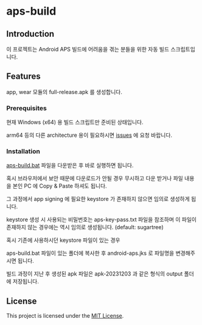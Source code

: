 # aps-build

## Introduction

이 프로젝트는 Android APS 빌드에 어려움을 겪는 분들을 위한 자동 빌드 스크립트입니다.

##  Features

app, wear 모듈의 full-release.apk 를 생성합니다.

### Prerequisites

현재 Windows (x64) 용 빌드 스크립트만 준비된 상태입니다.

arm64 등의 다른 architecture 용이 필요하시면 [issues](https://github.com/lustrozdo/aps-build/issues) 에 요청 바랍니다.

### Installation

[aps-build.bat](https://github.com/lustrozdo/aps-build/blob/main/aps-build.bat) 파일을 다운받은 후 바로 실행하면 됩니다.

혹시 브라우저에서 보안 때문에 다운로드가 안될 경우 무시하고 다운 받거나 파일 내용을 본인 PC 에 Copy & Paste 하셔도 됩니다.

그 과정에서 app signing 에 필요한 keystore 가 존재하지 않으면 임의로 생성하게 됩니다.

keystore 생성 시 사용되는 비밀번호는 aps-key-pass.txt 파일을 참조하며
이 파일이 존재하지 않는 경우에는 역시 임의로 생성됩니다. (default: sugartree)

혹시 기존에 사용하시던 keystore 파일이 있는 경우

aps-build.bat 파일이 있는 폴더에 복사한 후 android-aps.jks 로 파일명을 변경해주시면 됩니다.

빌드 과정이 지난 후 생성된 apk 파일은 apk-20231203 과 같은 형식의 output 폴더에 저장됩니다.

## License

This project is licensed under the [MIT License](https://opensource.org/license/mit/).

